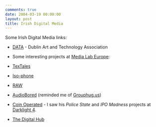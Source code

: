 ```yaml
---
comments: true
date: 2004-03-19 00:00:00
layout: post
title: Irish Digital Media
---
```


Some Irish Digital Media links:



	
  * [DATA](http://www.data.ie/) - Dublin Art and Technology Association

	
  * Some interesting projects at [Media Lab Europe](http://www.medialabeurope.org/):

      
      	
  * [TexTales](http://www.medialabeurope.org/el/project.php?id=14)

      	
  * [Iso-phone](http://www.medialabeurope.org/hc/projects/isophone/)

      	
  * [RAW](http://www.medialabeurope.org/hc/raw/)

         
  * [AudioBored](http://www.coin-operated.com/audiobored) (reminded me of [Grouphug.us](http://grouphug.us/))

      
	
* [Coin Operated](http://www.coin-operated.com/) - I saw his _Police State_ and _IPO Madness_ projects at [Darklight 4](http://www.darklight-filmfestival.com/).

   
* [The Digital Hub](http://www.thedigitalhub.com/)


